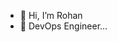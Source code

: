 - 👋 Hi, I’m Rohan
- 👀 DevOps Engineer...

<!---
rohan-io/rohan-io is a ✨ special ✨ repository because its `README.md` (this file) appears on your GitHub profile.
You can click the Preview link to take a look at your changes.
--->
